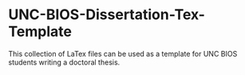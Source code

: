 # UNC-BIOS-Dissertation-Tex-Template
This collection of LaTex files can be used as a template for UNC BIOS students writing a doctoral thesis. 
